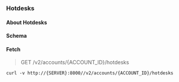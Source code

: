 ### Hotdesks

#### About Hotdesks

#### Schema



#### Fetch

> GET /v2/accounts/{ACCOUNT_ID}/hotdesks

```curl
curl -v http://{SERVER}:8000//v2/accounts/{ACCOUNT_ID}/hotdesks
```

